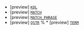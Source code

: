 * [preview] [`KQL`](../../functions-operators/search-functions.md#esql-kql)
* [preview] [`MATCH`](../../functions-operators/search-functions.md#esql-match)
* [preview] [`MATCH_PHRASE`](../../functions-operators/search-functions.md#esql-match_phrase)
* [preview] [`QSTR`](../../functions-operators/search-functions.md#esql-qstr)
% * [preview] [`TERM`](../../functions-operators/search-functions.md#esql-term)
